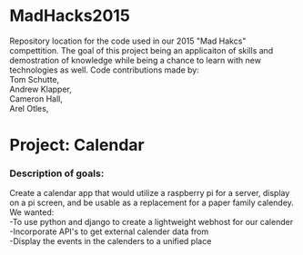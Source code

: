 # MadHacks2015
Repository location for the code used in our 2015 "Mad Hakcs" compettition. The goal of this project being an applicaiton of skills and demostration of knowledge while being a chance to learn with new technologies as well. Code contributions made by:<br>
  Tom Schutte,<br>
  Andrew Klapper,<br>
  Cameron Hall,<br>
  Arel Otles,<br>
  
<h1>Project: Calendar</h1>
<h3>Description of goals:</h3>
<p>
Create a calendar app that would utilize a raspberry pi for a server, display on a pi screen, and be usable as a replacement for a paper family calendey. We wanted:<br>
-To use python and django to create a lightweight webhost for our calender<br>
-Incorporate API's to get external calender data from<br>
-Display the events in the calenders to a unified place<br>
</p>
